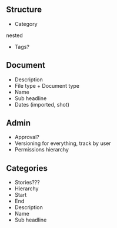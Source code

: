 ## Structure

- Category

nested

- Tags?

## Document

- Description
- File type + Document type
- Name
- Sub headline
- Dates (imported, shot)

## Admin

- Approval?
- Versioning for everything, track by user
- Permissions hierarchy

## Categories

- Stories???
- Hierarchy
- Start
- End
- Description
- Name
- Sub headline



